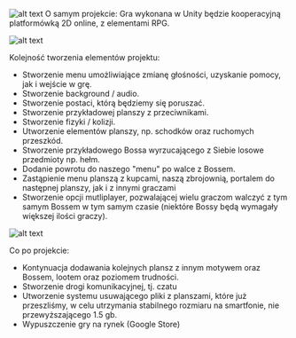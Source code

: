 ![alt text](http://enigma23.co.uk/wp-content/uploads/2017/04/unity-logo-white-rgb.png)
O samym projekcie:
Gra wykonana w Unity będzie kooperacyjną platformówką 2D online, z elementami RPG. 

![alt text](https://s18.postimg.org/o72e2n715/Bez_tytu_u.png)

Kolejność tworzenia elementów projektu:

* Stworzenie menu umożliwiające zmianę głośności, uzyskanie pomocy, jak i wejście w grę.
* Stworzenie background / audio.
* Stworzenie postaci, którą będziemy się poruszać.
* Stworzenie przykładowej planszy z przeciwnikami.
* Stworzenie fizyki / kolizji.
* Utworzenie elementów planszy, np. schodków oraz ruchomych przeszkód.
* Stworzenie przykładowego Bossa wyrzucającego z Siebie losowe przedmioty np. hełm.
* Dodanie powrotu do naszego "menu" po walce z Bossem.
* Zastąpienie menu planszą z kupcami, naszą zbrojownią, portalem do następnej planszy, jak i z innymi graczami
* Stworzenie opcji mutliplayer, pozwalającej wielu graczom walczyć z tym samym Bossem w tym samym czasie (niektóre Bossy będą wymagały większej ilości graczy).

![alt text](https://static.filehorse.com/screenshots/developer-tools/unity-screenshot-03.jpg)

Co po projekcie:
* Kontynuacja dodawania kolejnych plansz z innym motywem oraz Bossem, lootem oraz poziomem trudności.
* Stworzenie drogi komunikacyjnej, tj. czatu
* Utworzenie systemu usuwającego pliki z planszami, które już przeszliśmy, w celu utrzymania stabilnego rozmiaru na smartfonie, nie przewyższającego 1.5 gb.
* Wypuszczenie gry na rynek (Google Store)
